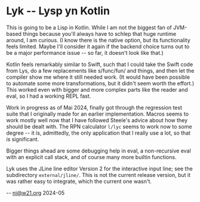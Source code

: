 Lyk -- Lysp yn Kotlin
=====================

This is going to be a Lisp in Kotlin. While I am not the biggest fan
of JVM-based things because you'll always have to schlep that huge
runtime around, I am curious. (I know there is the native option,
but its functionality feels limited. Maybe I'll consider it again
if the backend choice turns out to be a major performance issue --
so far, it doesn't look like that.)

Kotlin feels remarkably similar to Swift, such that I could take the
Swift code from Lys, do a few replacements like s/func/fun/ and
things, and then let the compiler show me where it still needed
work. (It would have been possible to automate some more
transformations, but it didn't seem worth the effort.) This worked
even with bigger and more complex parts like the reader and eval, so
I had a working REPL fast.

Work in progress as of Mai 2024, finally got through the regression
test suite that I originally made for an earlier implementation.
Macros seems to work mostly well now that I have followed Steele's
advice about how they should be dealt with. The RPN calculator
`l/lyc` seems to work now to some degree -- it is, admittedly, the
only application that I really use a lot, so that *is* significant.

Bigger things ahead are some debugging help in eval, a non-recursive
eval with an explicit call stack, and of course many more builtin
functions.

Lyk uses the JLine line editor Version 2 for the interactive input
line; see the subdirectory `external/jline/`. This is not the
current release version, but it was rather easy to integrate, which
the current one wasn't.

-- ni@w21.org 2024-05
